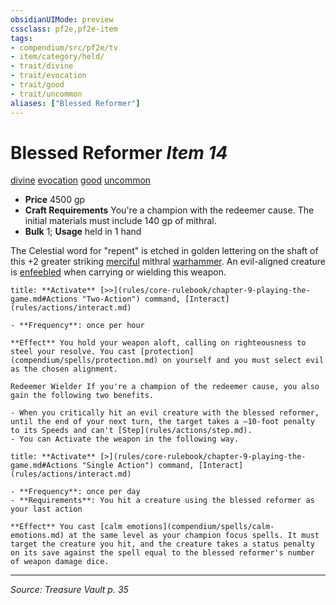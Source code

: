 ```yaml
---
obsidianUIMode: preview
cssclass: pf2e,pf2e-item
tags:
- compendium/src/pf2e/tv
- item/category/held/
- trait/divine
- trait/evocation
- trait/good
- trait/uncommon
aliases: ["Blessed Reformer"]
---
```

# Blessed Reformer *Item 14*  
[divine](divine.md "Divine Tradition Trait")  [evocation](evocation.md "Evocation School Trait")  [good](good.md "Good Alignment Trait")  [uncommon](uncommon.md "Uncommon Rarity Trait")  

- **Price** 4500 gp
- **Craft Requirements** You're a champion with the redeemer cause. The initial materials must include 140 gp of mithral.
- **Bulk** 1; **Usage** held in 1 hand

The Celestial word for "repent" is etched in golden lettering on the shaft of this +2 greater striking [merciful](merciful-tv.md) mithral [warhammer](warhammer.md). An evil-aligned creature is [enfeebled](conditions.md#Enfeebled) when carrying or wielding this weapon.

```ad-embed-ability
title: **Activate** [>>](rules/core-rulebook/chapter-9-playing-the-game.md#Actions "Two-Action") command, [Interact](rules/actions/interact.md)

- **Frequency**: once per hour

**Effect** You hold your weapon aloft, calling on righteousness to steel your resolve. You cast [protection](compendium/spells/protection.md) on yourself and you must select evil as the chosen alignment.

Redeemer Wielder If you're a champion of the redeemer cause, you also gain the following two benefits.

- When you critically hit an evil creature with the blessed reformer, until the end of your next turn, the target takes a –10-foot penalty to its Speeds and can't [Step](rules/actions/step.md).
- You can Activate the weapon in the following way.
```

```ad-embed-ability
title: **Activate** [>](rules/core-rulebook/chapter-9-playing-the-game.md#Actions "Single Action") command, [Interact](rules/actions/interact.md)

- **Frequency**: once per day
- **Requirements**: You hit a creature using the blessed reformer as your last action

**Effect** You cast [calm emotions](compendium/spells/calm-emotions.md) at the same level as your champion focus spells. It must target the creature you hit, and the creature takes a status penalty on its save against the spell equal to the blessed reformer's number of weapon damage dice.
```


---
*Source: Treasure Vault p. 35*